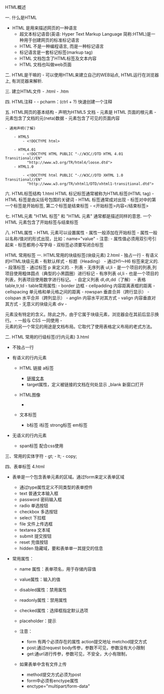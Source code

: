 

HTML概述

一. 什么是HTML
- HTML 是用来描述网页的一种语言
    - 超文本标记语音(英语: Hyper Text  Markup Language 简称:HTML)是一种用于创建网页的标准标记语言
    -  HTML 不是一种编程语言, 而是一种标记语言
    - 标记语言是一套标记标签(markup tag)
    - HTML 文档包含了HTML标签及文本内容
    - HTML 文档也叫做web页面
    
二. HTML是干嘛的
    - 可以使用HTML来建立自己的WEB站点, HTML运行在浏览器上, 有浏览器来解析.
    
三. 建立HTML文件
    - .html
    - .htm
    
四. HTML注释
    - <!--注释内容--> 
    - pcharm：(ctrl + ?) 快速创建一个注释
    
五. HTML网页的基本结构
    - <!DOCTYPE html>   声明为HTML5 文档
    - <html>    元素是 HTML 页面的根元素
    - <head>    元素包含了文档的元(neta)数据
    - <body>    元素包含了可见的页面内容
    
    - 通用声明(了解)
    
        - HTML5
            - <!DOCTYPE html>   
            
        - HTML4.01
            - <!DOCTYPE HTML PUBLIC "-//W3C//DTD HTML 4.01 Transitional//EN"
              "http://www.w3.org/TR/html4/loose.dtd">         
        - HTML1.0
        
            - <!DOCTYPE html PUBLIC "-//W3C//DTD XHTML 1.0 Transitional//EN"
              "http://www.w3.org/TR/xhtml1/DTD/xhtml1-transitional.dtd">
              
六. HTML标签结构  1.html
HTML 标记标签通常被称为HTML标签(HTML tag)
    - HTML 标签是由尖括号包围的关键词
    - HTML 标签通常成对出现
    - 标签对中的第一个标签是开始标签, 第二个标签是结束标签
        - <开始标签>内容</结束标签>
        
七. HTML元素
"HTML 标签" 和 "HTML 元素" 通常都是描述同样的意思. 一个 HTML 元素包含了开始标签与结束标签

八. HTML属性
    - HTML 元素可以设置属性
    - 属性一般添加在开始标签
    - 属性一般以名称/值对的形式出现，比如：name="value"
    - 注意: 
        - 属性值必须用双引号引起来
        - 标签都用小写字母
        - 双标签必须要写闭合标签
        

HTML 常用标签 
一. HTML常用的块级标签(块级元素)  2.html
    - 独占一行
    - 有语义的HTML块级元素
        - 有默认样式
        - 标题（Heading） 
            - 通过H1～H6 标签来定义的.
        - 段落标签
            - 通过标签 p 来定义的.
        - 列表
            - 无序列表 ul,li
                - 是一个项目的列表,列项目使用粗体圆点（典型的小黑圆圈）进行标记
            - 有序列表 ol,li
                - 也是一个项目的列表，列表项目使用数字进行标记。
            - 自定义列表 dl,dt,dd（了解）
        - 表格 table,tr,td
            - table常用属性:
                - border        边框
                - cellpadding   内容距离表框的距离
                - cellspacing   单元格和单元格之间的距离
                - rowspan       垂直合并（跨行显示）
                - colspan       水平合并（跨列显示）
                - anglin        内容水平对其方式
                - valign        内容垂直对其方式
    - 无意义的块级元素 div
        - <div> 元素没有特定的含义。除此之外，由于它属于块级元素，浏览器会在其前后显示换行。
        - 一般与 CSS 一同使用
        - <div> 元素的另一个常见的用途是文档布局。它取代了使用表格定义布局的老式方法。

二. HTML 常用的行级标签(行内元素) 3.html
- 不独占一行

- 有语义的行内元素
    - HTML 链接 a标签
        - <a href="链接地址">链接文本</a>
        - target属性，定义被链接的文档在何处显示  _blank 新窗口打开
        
    - HTML图像
        - <img src="图片地址" alt="">
    - 文本标签
        - b标签 i标签 strong标签 em标签

- 无语义的行内元素
    - span标签 配合css使用

三、常用的实体字符
    - gt;
    - lt;
    - copy;

四、表单标签   4.html
- 表单是一个包含表单元素的区域。通过form来定义表单区域
    - 通过type属性定义不同类型的表单控件
    - text 普通文本输入框
    - password 密码输入框
    - radio    单选按钮
    - checkbox  多选按钮
    - select   下拉框
    - file     文件上传选框
    - textarea 文本域
    - submit   提交按钮
    - reset    充值按钮
    - hidden   隐藏域，要和表单单一其提交的信息

- 常用属性：
    - name 属性：表单项名，用于存储内容值
    - value属性：输入的值
    - disabled属性：禁用属性
    - readonly属性：禁用属性
    - checked属性：选择框指定默认选项
    - placeholder：提示
    - 注意：
        - form 有两个必须存在的属性 action提交地址 metchod提交方式
        - post:通过request body传参，参数不可见，参数没有大小限制
        - get:通url进行传参，参数可见，不安全，大小有限制，

    - 如果表单中含有文件上传 
        - method提交方式必须为post 
        - form中必须有enctype属性
        - enctype="multipart/form-data"